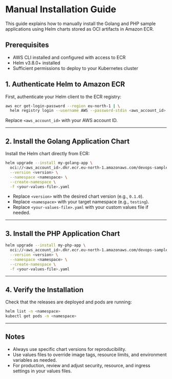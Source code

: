 # Manual Installation Guide

This guide explains how to manually install the Golang and PHP sample applications using Helm charts stored as OCI artifacts in Amazon ECR.

## Prerequisites
- AWS CLI installed and configured with access to ECR
- Helm v3.8.0+ installed
- Sufficient permissions to deploy to your Kubernetes cluster

## 1. Authenticate Helm to Amazon ECR

First, authenticate your Helm client to the ECR registry:

```sh
aws ecr get-login-password --region eu-north-1 | \
  helm registry login --username AWS --password-stdin <aws_account_id>.dkr.ecr.eu-north-1.amazonaws.com
```

Replace `<aws_account_id>` with your AWS account ID.

---

## 2. Install the Golang Application Chart

Install the Helm chart directly from ECR:

```sh
helm upgrade --install my-golang-app \
  oci://<aws_account_id>.dkr.ecr.eu-north-1.amazonaws.com/devops-sample-apps-golang \
  --version <version> \
  --namespace <namespace> \
  --create-namespace \
  -f <your-values-file>.yaml
```

- Replace `<version>` with the desired chart version (e.g., `0.1.0`).
- Replace `<namespace>` with your target namespace (e.g., `testing`).
- Replace `<your-values-file>.yaml` with your custom values file if needed.

---

## 3. Install the PHP Application Chart

```sh
helm upgrade --install my-php-app \
  oci://<aws_account_id>.dkr.ecr.eu-north-1.amazonaws.com/devops-sample-apps-php \
  --version <version> \
  --namespace <namespace> \
  --create-namespace \
  -f <your-values-file>.yaml
```

---

## 4. Verify the Installation

Check that the releases are deployed and pods are running:

```sh
helm list -n <namespace>
kubectl get pods -n <namespace>
```

---

## Notes
- Always use specific chart versions for reproducibility.
- Use values files to override image tags, resource limits, and environment variables as needed.
- For production, review and adjust security, resource, and ingress settings in your values files. 
